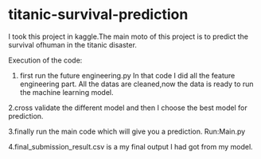 # titanic-survival-prediction
I took this project in kaggle.The main moto of this project is to predict the survival ofhuman in the titanic disaster.

Execution of the code:
   1. first run the future engineering.py In that code I did all the feature engineering part.
      All the datas are cleaned,now the data is ready to run the machine learning model.
   
   2.cross validate the different model and then I choose the best model for prediction.
   
    
   3.finally run the main code which will give you a prediction.
     Run:Main.py
     
     
   4.final_submission_result.csv is a my final output I had got from my model.
   
   
